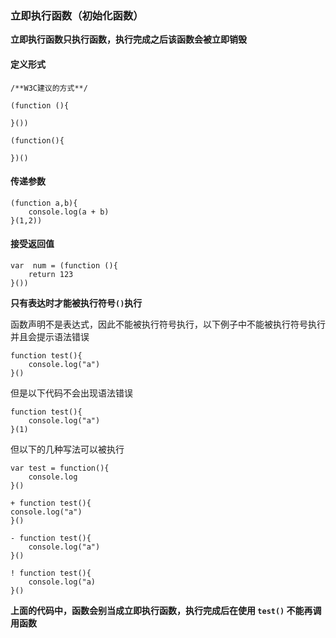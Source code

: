### 立即执行函数（初始化函数）

**立即执行函数只执行函数，执行完成之后该函数会被立即销毁**

#### 定义形式
```
/**W3C建议的方式**/

(function (){

}())

(function(){

})()
```

#### 传递参数
```
(function a,b){
    console.log(a + b)
}(1,2))
```

#### 接受返回值
```
var  num = (function (){
    return 123
}())
```

**只有表达时才能被执行符号`()`执行**

函数声明不是表达式，因此不能被执行符号执行，以下例子中不能被执行符号执行并且会提示语法错误
```
function test(){
    console.log("a")
}()
```

但是以下代码不会出现语法错误
```
function test(){
    console.log("a")
}(1)
```
但以下的几种写法可以被执行

```
var test = function(){
    console.log
}()

+ function test(){
console.log("a")
}()

- function test(){
    console.log("a")
}()

! function test(){
    console.log("a)
}()
```


**上面的代码中，函数会别当成立即执行函数，执行完成后在使用 `test()` 不能再调用函数**







